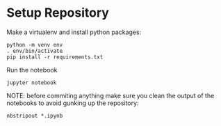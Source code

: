 # Setup Repository

Make a virtualenv and install python packages:

```
python -m venv env
. env/bin/activate
pip install -r requirements.txt
```

Run the notebook

```
jupyter notebook
```

NOTE: before commiting anything make sure you clean the output of the notebooks to avoid gunking up the repository:

```
nbstripout *.ipynb
```
